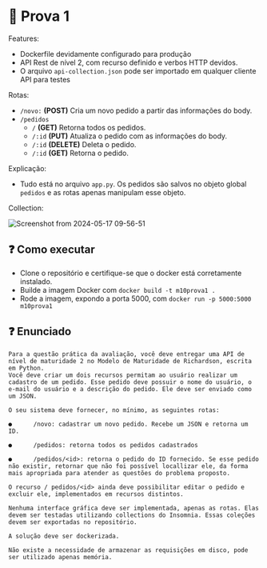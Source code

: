 # 📒 Prova 1

Features:
  - Dockerfile devidamente configurado para produção
  - API Rest de nível 2, com recurso definido e verbos HTTP devidos.
  - O arquivo `api-collection.json` pode ser importado em qualquer cliente API para testes

Rotas:
  - `/novo:` **(POST)** Cria um novo pedido a partir das informações do body.
  - `/pedidos`
    - `/` **(GET)** Retorna todos os pedidos.
    - `/:id` **(PUT)** Atualiza o pedido com as informações do body.
    - `/:id` **(DELETE)** Deleta o pedido.
    - `/:id` **(GET)** Retorna o pedido.

Explicação:

- Tudo está no arquivo `app.py`. Os pedidos são salvos no objeto global `pedidos` e as rotas apenas manipulam esse objeto.

Collection:

![Screenshot from 2024-05-17 09-56-51](https://github.com/paulo-evangelista/atividades-inteli/assets/99093520/3c8cfcce-75f5-4adc-9124-765f62c4b0aa)

## ❓ Como executar
- Clone o repositório e certifique-se que o docker está corretamente instalado.
- Builde a imagem Docker com `docker build -t m10prova1 .`
- Rode a imagem, expondo a porta 5000, com `docker run -p 5000:5000 m10prova1`

## ❓ Enunciado
``` 
Para a questão prática da avaliação, você deve entregar uma API de nível de maturidade 2 no Modelo de Maturidade de Richardson, escrita em Python.
Você deve criar um dois recursos permitam ao usuário realizar um cadastro de um pedido. Esse pedido deve possuir o nome do usuário, o e-mail do usuário e a descrição do pedido. Ele deve ser enviado como um JSON. 

O seu sistema deve fornecer, no mínimo, as seguintes rotas:

●      /novo: cadastrar um novo pedido. Recebe um JSON e retorna um ID.

●      /pedidos: retorna todos os pedidos cadastrados

●      /pedidos/<id>: retorna o pedido do ID fornecido. Se esse pedido não existir, retornar que não foi possível locallizar ele, da forma mais apropriada para atender as questões do problema proposto.

O recurso / pedidos/<id> ainda deve possibilitar editar o pedido e excluir ele, implementados em recursos distintos.

Nenhuma interface gráfica deve ser implementada, apenas as rotas. Elas devem ser testadas utilizando collections do Insomnia. Essas coleções devem ser exportadas no repositório.

A solução deve ser dockerizada.

Não existe a necessidade de armazenar as requisições em disco, pode ser utilizado apenas memória.

